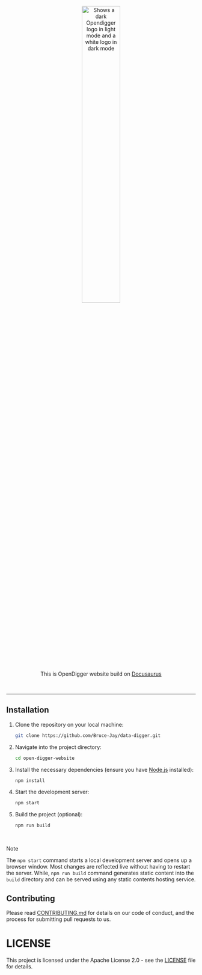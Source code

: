   <p style="text-align:center;" align="center">
      <picture align="center">
         <source media="(prefers-color-scheme: dark)" srcset="https://github.com/X-lab2017/open-digger-website/assets/48355572/8d90106d-afc4-4651-8b57-1d8d5f358b08">
         <source media="(prefers-color-scheme: light)" srcset="https://github.com/X-lab2017/open-digger-website/assets/48355572/d7e0ad42-a06c-4dcf-9d1e-861306259fe3">
         <img align="center" src="https://github.com/X-lab2017/open-digger-website/assets/48355572/d7e0ad42-a06c-4dcf-9d1e-861306259fe3" alt="Shows a dark Opendigger logo in light mode and a white logo in dark mode" width="45%"/>
      </picture>
</p>

<p align="center">This is OpenDigger website build on <a href="https://docusaurus.io">Docusaurus</a></p>
 
<br/>

---


## Installation

1. Clone the repository on your local machine:
    ```sh
    git clone https://github.com/Bruce-Jay/data-digger.git
    ```

2. Navigate into the project directory:
    ```sh
    cd open-digger-website
    ```

3. Install the necessary dependencies (ensure you have [Node.js](https://nodejs.org/en/) installed):
    ```sh
    npm install
    ```

4. Start the development server:
    ```sh
    npm start
    ```

5. Build the project (optional): 
    ```sh
    npm run build
    ```

<br/>


> [!NOTE]  
> The `npm start` command starts a local development server and opens up a browser window. Most changes are reflected live without having to restart the server. While, `npm run build` command generates static content into the `build` directory and can be served using any static contents hosting service.


## Contributing

Please read [CONTRIBUTING.md](CONTRIBUTING.md) for details on our code of conduct, and the process for submitting pull requests to us.


# LICENSE

This project is licensed under the Apache License 2.0 - see the [LICENSE](LICENSE) file for details.
